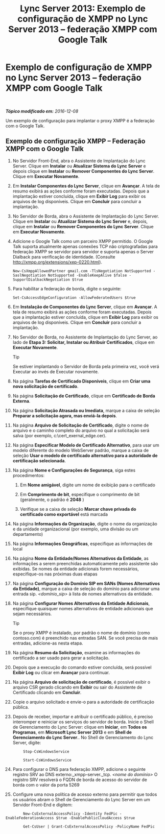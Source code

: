 ﻿---
title: 'Lync Server 2013: Exemplo de configuração de XMPP no Lync Server 2013 – federação XMPP com Google Talk'
TOCTitle: Exemplo de configuração de XMPP – federação XMPP com Google Talk
ms:assetid: 360a2f7b-015b-4e93-ac67-0f609c21f1a2
ms:mtpsurl: https://technet.microsoft.com/pt-br/library/JJ204807(v=OCS.15)
ms:contentKeyID: 49306366
ms.date: 12/10/2016
mtps_version: v=OCS.15
ms.translationtype: HT
---

# Exemplo de configuração de XMPP no Lync Server 2013 – federação XMPP com Google Talk

 

_**Tópico modificado em:** 2016-12-08_

Um exemplo de configuração para implantar o proxy XMPP é a federação com o Google Talk.

## Exemplo de configuração XMPP – Federação XMPP com o Google Talk

1.  No Servidor Front-End, abra o Assistente de Implantação do Lync Server. Clique em **Instalar** ou **Atualizar Sistema do Lync Server** e depois clique em **Instalar** ou **Remover Componentes do Lync Server**. Clique em **Executar Novamente**.

2.  Em **Instalar Componentes do Lync Server**, clique em **Avançar**. A tela de resumo exibirá as ações conforme foram executadas. Depois que a implantação estiver concluída, clique em **Exibir Log** para exibir os arquivos de log disponíveis. Clique em **Concluir** para concluir a implantação.

3.  No Servidor de Borda, abra o Assistente de Implantação do Lync Server. Clique em **Instalar** ou **Atualizar Sistema do Lync Server** e, depois, clique em **Instalar** ou **Remover Componentes do Lync Server**. Clique em **Executar Novamente**.

4.  Adicione o Google Talk como um parceiro XMPP permitido. O Google Talk suporta atualmente apenas conexões TCP não criptografadas para federação XMPP se servidor para servidor e suporta apenas o Server Dialback para verificação de identidade. (Consulte <http://xmpp.org/extensions/xep-0220.html>).
    
        New-CsXmppAllowedPartner gmail.com -TlsNegotiation NotSupported -SaslNegotiation NotSupported -EnableKeepAlive $false -SupportDialbackNegotiation $true

5.  Para habilitar a federação de borda, digite o seguinte:
    
        Set-CsAccessEdgeConfiguration -AllowFederatedUsers $true

6.  Em **Instalação de Componentes do Lync Server**, clique em **Avançar**. A tela de resumo exibirá as ações conforme foram executadas. Depois que a implantação estiver concluída, clique em **Exibir Log** para exibir os arquivos de log disponíveis. Clique em **Concluir** para concluir a implantação.

7.  No Servidor de Borda, no Assistente de Implantação do Lync Server, ao lado de **Etapa 3: Solicitar, Instalar ou Atribuir Certificados**, clique em **Executar Novamente**.
    

    > [!TIP]
    > Se estiver implantando o Servidor de Borda pela primeira vez, você verá Executar ao invés de Executar novamente.



8.  Na página **Tarefas de Certificado Disponíveis**, clique em **Criar uma nova solicitação de certificado**.

9.  Na página **Solicitação de Certificado**, clique em **Certificado de Borda Externa**.

10. Na página **Solicitação Atrasada ou Imediata**, marque a caixa de seleção **Preparar a solicitação agora, mas enviá-la depois**.

11. Na página **Arquivo de Solicitação de Certificado**, digite o nome de arquivo e o caminho completo do arquivo no qual a solicitação será salva (por exemplo, c:\\cert\_exernal\_edge.cer).

12. Na página **Especificar Modelo de Certificado Alternativo**, para usar um modelo diferente do modelo WebServer padrão, marque a caixa de seleção **Usar o modelo de certificado alternativo para a autoridade de certificação selecionada**.

13. Na página **Nome e Configurações de Segurança**, siga estes procedimentos:
    
    1.  Em **Nome amigável**, digite um nome de exibição para o certificado
    
    2.  Em **Comprimento de bit**, especifique o comprimento de bit (geralmente, o padrão é **2048** )
    
    3.  Verifique se a caixa de seleção **Marcar chave privada do certificado como exportável** está marcada

14. Na página **Informações da Organização**, digite o nome da organização e da unidade organizacional (por exemplo, uma divisão ou um departamento)

15. Na página **Informações Geográficas**, especifique as informações de local

16. Na página **Nome da Entidade/Nomes Alternativos da Entidade**, as informações a serem preenchidas automaticamente pelo assistente são exibidas. Se nomes da entidade adicionais forem necessários, especifique-os nas próximas duas etapas

17. Na página **Configuração do Domínio SIP em SANs (Nomes Alternativos da Entidade)**, marque a caixa de seleção do domínio para adicionar uma entrada sip. *\<domínio\_sip\>* à lista de nomes alternativos da entidade.

18. Na página **Configurar Nomes Alternativos da Entidade Adicionais**, especifique quaisquer nomes alternativos de entidade adicionais que sejam necessários.
    

    > [!TIP]
    > Se o proxy XMPP é instalado, por padrão o nome de domínio (como contoso.com) é preenchido nas entradas SAN. Se você precisa de mais entradas, adicione-as nesta etapa.



19. Na página **Resumo da Solicitação**, examine as informações do certificado a ser usado para gerar a solicitação.

20. Depois que a execução do comando estiver concluída, será possível **Exibir Log** ou clicar em **Avançar** para continuar.

21. Na página **Arquivo de solicitação de certificado**, é possível exibir o arquivo CSR gerado clicando em **Exibir** ou sair do Assistente de Certificado clicando em **Concluir**.

22. Copie o arquivo solicitado e envie-o para a autoridade de certificação pública.

23. Depois de receber, importar e atribuir o certificado público, é preciso interromper e reiniciar os serviços do servidor de borda. Inicie o Shell de Gerenciamento do Lync Server: clique em **Iniciar**, em **Todos os Programas**, em **Microsoft Lync Server 2013** e em **Shell de Gerenciamento do Lync Server**.. No Shell de Gerenciamento do Lync Server, digite:
    
```
        Stop-CsWindowsService
```
```    
        Start-CsWindowsService
```

24. Para configurar o DNS para federação XMPP, adicione o seguinte registro SRV ao DNS externo:\_xmpp-server.\_tcp. *\<nome do domínio\>* O registro SRV resolverá o FQDN de borda de acesso do servidor de borda com o valor da porta 5269

25. Configure uma nova política de acesso externo para permitir que todos os usuários abram o Shell de Gerenciamento do Lync Server em um Servidor Front-End e digitem:
    
```
        New-CsExternalAccessPolicy -Identity FedPic -EnableFederationAccess $true -EnablePublicCloudAccess $true
```
```
        Get-CsUser | Grant-CsExternalAccessPolicy -PolicyName FedPic
```